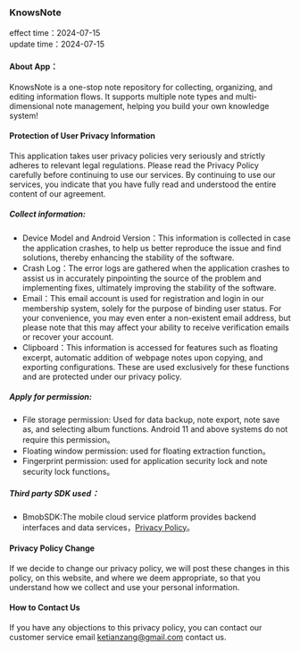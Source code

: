 ### KnowsNote

effect time：2024-07-15  
update time：2024-07-15  

#### About App：

KnowsNote is a one-stop note repository for collecting, organizing, and editing information flows. It supports multiple note types and multi-dimensional note management, helping you build your own knowledge system!

#### Protection of User Privacy Information

This application takes user privacy policies very seriously and strictly adheres to relevant legal regulations. Please read the Privacy Policy carefully before continuing to use our services. By continuing to use our services, you indicate that you have fully read and understood the entire content of our agreement.
##### Collect information:

* Device Model and Android Version：This information is collected in case the application crashes, to help us better reproduce the issue and find solutions, thereby enhancing the stability of the software.
* Crash Log：The error logs are gathered when the application crashes to assist us in accurately pinpointing the source of the problem and implementing fixes, ultimately improving the stability of the software.
* Email：This email account is used for registration and login in our membership system, solely for the purpose of binding user status. For your convenience, you may even enter a non-existent email address, but please note that this may affect your ability to receive verification emails or recover your account.
* Clipboard：This information is accessed for features such as floating excerpt, automatic addition of webpage notes upon copying, and exporting configurations. These are used exclusively for these functions and are protected under our privacy policy.

##### Apply for permission:

* File storage permission: Used for data backup, note export, note save as, and selecting album functions. Android 11 and above systems do not require this permission。
* Floating window permission: used for floating extraction function。
* Fingerprint permission: used for application security lock and note security lock functions。

##### Third party SDK used：

* BmobSDK:The mobile cloud service platform provides backend interfaces and data services，[Privacy Policy](https://www.bmob.cn/privacy)。

#### Privacy Policy Change

If we decide to change our privacy policy, we will post these changes in this policy, on this website, and where we deem appropriate, so that you understand how we collect and use your personal information.

#### How to Contact Us

If you have any objections to this privacy policy, you can contact our customer service email ketianzang@gmail.com contact us.












